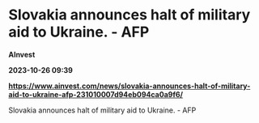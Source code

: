 # Slovakia announces halt of military aid to Ukraine. - AFP
**AInvest**

**2023-10-26 09:39**

**https://www.ainvest.com/news/slovakia-announces-halt-of-military-aid-to-ukraine-afp-231010007d94eb094ca0a9f6/**

Slovakia announces halt of military aid to Ukraine. - AFP